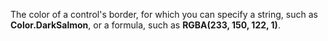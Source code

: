 The color of a control's border, for which you can specify a string, such as **Color.DarkSalmon**, or a formula, such as **RGBA(233, 150, 122, 1)**.
